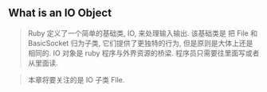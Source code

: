 ## What is an IO Object

> Ruby 定义了一个简单的基础类, IO, 来处理输入输出. 该基础类是 把 File 和 BasicSocket 归为子类, 它们提供了更独特的行为, 但是原则是大体上还是相同的. IO 对象是 ruby 程序与外界资源的桥梁. 程序员只需要往里面写或者从里面读. 

> 本章将要关注的是 IO 子类 File.
